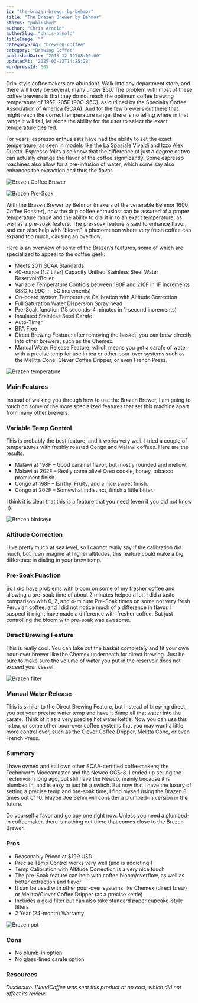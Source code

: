 ```yaml
---
id: "the-brazen-brewer-by-behmor"
title: "The Brazen Brewer by Behmor"
status: "published"
author: "Chris Arnold"
authorSlug: "chris-arnold"
titleImage: ""
categorySlug: "brewing-coffee"
category: "Brewing Coffee"
publishedDate: "2013-12-19T08:00:00"
updatedAt: "2025-03-22T14:25:28"
wordpressId: 605
---
```


Drip-style coffeemakers are abundant. Walk into any department store, and there will likely be several, many under $50. The problem with most of these coffee brewers is that they do not reach the optimum coffee brewing temperature of 195F-205F (90C-96C), as outlined by the Specialty Coffee Association of America (SCAA). And for the few brewers out there that might reach the correct temperature range, there is no telling where in that range it will fall, let alone the ability for the user to select the exact temperature desired.

For years, espresso enthusiasts have had the ability to set the exact temperature, as seen in models like the La Spaziale Vivaldi and Izzo Alex Duetto. Espresso folks also know that the difference of just a degree or two can actually change the flavor of the coffee significantly. Some espresso machines also allow for a pre-infusion of water, which some say also enhances the extraction and thus the flavor.

![Brazen Coffee Brewer](brazen-coffee-brewer.jpg)

![Brazen Pre-Soak](brazen-pre-soak.jpg)

With the Brazen Brewer by Behmor (makers of the venerable Behmor 1600 Coffee Roaster), now the drip coffee enthusiast can be assured of a proper temperature range and the ability to dial it in to an exact temperature, as well as a pre-soak feature. The pre-soak feature is said to enhance flavor, and can also help with “bloom”, a phenomenon where very fresh coffee can expand too much, causing an overflow.

Here is an overview of some of the Brazen’s features, some of which are specialized to appeal to the coffee geek:

- Meets 2011 SCAA Standards
- 40-ounce (1.2 Liter) Capacity Unified Stainless Steel Water Reservoir/Boiler
- Variable Temperature Controls between 190F and 210F in 1F increments (88C to 99C in .5C increments)
- On-board system Temperature Calibration with Altitude Correction
- Full Saturation Water Dispersion Spray head
- Pre-Soak function (15 seconds-4 minutes in 1-second increments)
- Insulated Stainless Steel Carafe
- Auto-Timer
- BPA Free
- Direct Brewing Feature: after removing the basket, you can brew directly into other brewers, such as the Chemex.
- Manual Water Release Feature, which means you get a carafe of water with a precise temp for use in tea or other pour-over systems such as the Melitta Cone, Clever Coffee Dripper, or even French Press.

![Brazen temperature](brazen-temperature.jpg)

### Main Features

Instead of walking you through how to use the Brazen Brewer, I am going to touch on some of the more specialized features that set this machine apart from many other brewers.

### Variable Temp Control

This is probably the best feature, and it works very well. I tried a couple of temperatures with freshly roasted Congo and Malawi coffees. Here are the results:

- Malawi at 198F – Good caramel flavor, but mostly rounded and mellow.
- Malawi at 202F – Really came alive! Oreo cookie, honey, tobacco prominent finish.
- Congo at 198F – Earthy, Fruity, and a nice sweet finish.
- Congo at 202F – Somewhat indistinct, finish a little bitter.

I think it is clear that this is a feature that you need (even if you did not know it).

![Brazen birdseye](brazen-birdseye.jpg)

### Altitude Correction

I live pretty much at sea level, so I cannot really say if the calibration did much, but I can imagine at higher altitudes, this feature could make a big difference in dialing in your brew temp.

### Pre-Soak Function

So I did have problems with bloom on some of my fresher coffee and allowing a pre-soak time of about 2 minutes helped a lot. I did a taste comparison with 0, 2, and 4-minute Pre-Soak times on some not very fresh Peruvian coffee, and I did not notice much of a difference in flavor. I suspect it might have made a difference with fresher coffee. But just controlling the bloom with pre-soak was awesome.

### Direct Brewing Feature

This is really cool. You can take out the basket completely and fit your own pour-over brewer like the Chemex underneath for direct brewing. Just be sure to make sure the volume of water you put in the reservoir does not exceed your vessel.

![Brazen filter](brazen-filter.jpg)

### Manual Water Release

This is similar to the Direct Brewing Feature, but instead of brewing direct, you set your precise water temp and have it dump all that water into the carafe. Think of it as a very precise hot water kettle. Now you can use this in tea, or some other pour-over coffee systems that you may want a little more control over, such as the Clever Coffee Dripper, Melitta Cone, or even French Press.

### Summary

I have owned and still own other SCAA-certified coffeemakers; the Technivorm Moccamaster and the Newco OCS-8. I ended up selling the Technivorm long ago, but still have the Newco, mainly because it is plumbed in, and is easy to just hit a switch. But now that I have the luxury of setting a precise temp and pre-soak time, I find myself using the Brazen 8 times out of 10. Maybe Joe Behm will consider a plumbed-in version in the future.

Do yourself a favor and go buy one right now. Unless you need a plumbed-in coffeemaker, there is nothing out there that comes close to the Brazen Brewer.

### Pros

- Reasonably Priced at $199 USD
- Precise Temp Control works very well (and is addicting!)
- Temp Calibration with Altitude Correction is a very nice touch
- The pre-Soak feature can help with coffee bloom/overflow, as well as better extraction and flavor
- It can be used with other pour-over systems like Chemex (direct brew) or Melitta/Clever Coffee Dripper (as a precise kettle)
- Includes a gold filter but can also take standard paper cupcake-style filters
- 2 Year (24-month) Warranty

![Brazen pot](brazen-pot.jpg)

### Cons

- No plumb-in option
- No glass-lined carafe option

### Resources

_Disclosure: INeedCoffee was sent this product at no cost, which did not affect its review._
